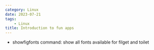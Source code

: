 ```yaml
---
category: Linux
date: 2023-07-21
tags:
    - Linux
title: Introduction to fun apps
---
```

- showfigfonts command: show all fonts available for filget and toilet